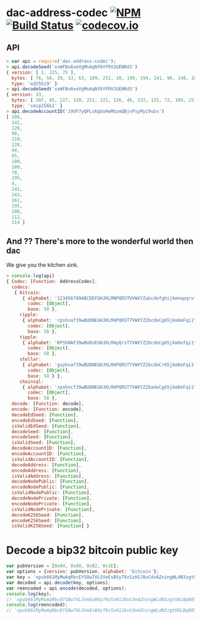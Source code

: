 # dac-address-codec [![NPM](https://img.shields.io/npm/v/dac-address-codec.svg)](https://npmjs.org/package/dac-address-codec) [![Build Status](https://img.shields.io/travis/dac/dac-address-codec/master.svg)](https://travis-ci.org/dac/dac-address-codec) [![codecov.io](http://codecov.io/github/dac/dac-address-codec/coverage.svg?branch=master)](http://codecov.io/github/dac/dac-address-codec?branch=master)

## API

```js
> var api = require('dac-address-codec');
> api.decodeSeed('xxWFBu6veVgMnAqNf6YFRV2UENRd3')
{ version: [ 1, 225, 75 ],
  bytes: [ 76, 58, 29, 33, 63, 189, 251, 20, 199, 194, 141, 96, 148, 105, 179, 65 ],
  type: 'ed25519' }
> api.decodeSeed('xxWFBu6veVgMnAqNf6YFRV2UENRd3')
{ version: 33,
  bytes: [ 207, 45, 227, 120, 251, 221, 126, 46, 232, 125, 72, 109, 251, 90, 123, 255 ],
  type: 'secp256k1' }
> api.decodeAccountID('z9VF7yQPLcKgUoHwMbzmQBjvPsyMy19ubs')
[ 186,
  142,
  120,
  98,
  110,
  228,
  44,
  65,
  180,
  109,
  70,
  195,
  4,
  141,
  243,
  161,
  195,
  200,
  112,
  114 ]
```

## And ?? There's more to the wonderful world then dac

We give you the kitchen sink.

```js
> console.log(api)
{ Codec: [Function: AddressCodec],
  codecs:
   { bitcoin:
      { alphabet: '123456789ABCDEFGHJKLMNPQRSTUVWXYZabcdefghijkmnopqrstuvwxyz',
        codec: [Object],
        base: 58 },
     ripple:
      { alphabet: 'rpshnaf39wBUDNEGHJKLM4PQRST7VWXYZ2bcdeCg65jkm8oFqi1tuvAxyz',
        codec: [Object],
        base: 58 },
     tipple:
      { alphabet: 'RPShNAF39wBUDnEGHJKLM4pQrsT7VWXYZ2bcdeCg65jkm8ofqi1tuvaxyz',
        codec: [Object],
        base: 58 },
     stellar:
      { alphabet: 'gsphnaf39wBUDNEGHJKLM4PQRST7VWXYZ2bcdeCr65jkm8oFqi1tuvAxyz',
        codec: [Object],
        base: 58 } },
     chainsql:
      { alphabet: 'zpxhncf39wBUDNEGHJKLM4PQRST7VWXYZ2badeCg65jkm8oFqi1tuvAsyr',
        codec: [Object],
        base: 58 },
  decode: [Function: decode],
  encode: [Function: encode],
  decodeEdSeed: [Function],
  encodeEdSeed: [Function],
  isValidEdSeed: [Function],
  decodeSeed: [Function],
  encodeSeed: [Function],
  isValidSeed: [Function],
  decodeAccountID: [Function],
  encodeAccountID: [Function],
  isValidAccountID: [Function],
  decodeAddress: [Function],
  encodeAddress: [Function],
  isValidAddress: [Function],
  decodeNodePublic: [Function],
  encodeNodePublic: [Function],
  isValidNodePublic: [Function],
  decodeNodePrivate: [Function],
  encodeNodePrivate: [Function],
  isValidNodePrivate: [Function],
  decodeK256Seed: [Function],
  encodeK256Seed: [Function],
  isValidK256Seed: [Function] }
```

# Decode a bip32 bitcoin public key

```js
var pubVersion = [0x04, 0x88, 0xB2, 0x1E];
var options = {version: pubVersion, alphabet: 'bitcoin'};
var key = 'xpub661MyMwAqRbcEYS8w7XLSVeEsBXy79zSzH1J8vCdxAZningWLdN3zgtU6LBpB85b3D2yc8sfvZU521AAwdZafEz7mnzBBsz4wKY5e4cp9LB';
var decoded = api.decode(key, options);
var reencoded = api.encode(decoded, options);
console.log(key);
// 'xpub661MyMwAqRbcEYS8w7XLSVeEsBXy79zSzH1J8vCdxAZningWLdN3zgtU6LBpB85b3D2yc8sfvZU521AAwdZafEz7mnzBBsz4wKY5e4cp9LB'
console.log(reencoded);
// 'xpub661MyMwAqRbcEYS8w7XLSVeEsBXy79zSzH1J8vCdxAZningWLdN3zgtU6LBpB85b3D2yc8sfvZU521AAwdZafEz7mnzBBsz4wKY5e4cp9LB'
```